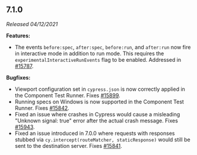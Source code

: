 ## 7.1.0

_Released 04/12/2021_

**Features:**

- The events `before:spec`, `after:spec`, `before:run`, and `after:run` now fire in interactive mode in addition to run mode. This requires the `experimentalInteractiveRunEvents` flag to be enabled. Addressed in [#15787](https://github.com/cypress-io/cypress/pull/15787).

**Bugfixes:**

- Viewport configuration set in `cypress.json` is now correctly applied in the Component Test Runner. Fixes [#15899](https://github.com/cypress-io/cypress/issues/15899).
- Running specs on Windows is now supported in the Component Test Runner. Fixes [#15842](https://github.com/cypress-io/cypress/issues/15842).
- Fixed an issue where crashes in Cypress would cause a misleading "Unknown signal: true" error after the actual crash message. Fixes [#15943](https://github.com/cypress-io/cypress/issues/15943).
- Fixed an issue introduced in 7.0.0 where requests with responses stubbed via `cy.intercept(routeMatcher, staticResponse)` would still be sent to the destination server. Fixes [#15841](https://github.com/cypress-io/cypress/issues/15841).
